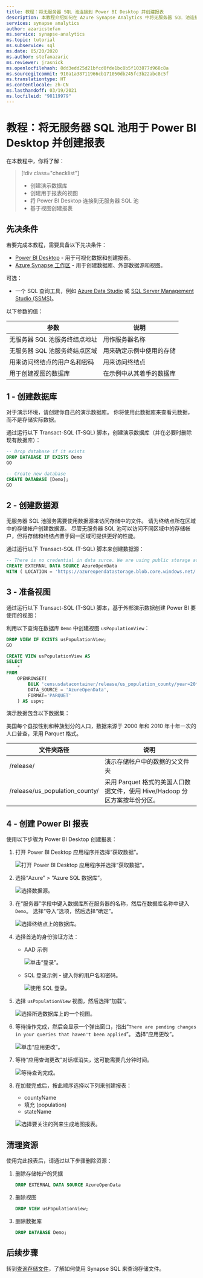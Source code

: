 ```yaml
---
title: 教程：将无服务器 SQL 池连接到 Power BI Desktop 并创建报表
description: 本教程介绍如何在 Azure Synapse Analytics 中将无服务器 SQL 池连接到 Power BI Desktop 并基于视图创建演示报表。
services: synapse analytics
author: azaricstefan
ms.service: synapse-analytics
ms.topic: tutorial
ms.subservice: sql
ms.date: 05/20/2020
ms.author: stefanazaric
ms.reviewer: jrasnick
ms.openlocfilehash: 8dd3edd25d21bfcd0fde1bc8b5f103877d968c8a
ms.sourcegitcommit: 910a1a38711966cb171050db245fc3b22abc8c5f
ms.translationtype: HT
ms.contentlocale: zh-CN
ms.lasthandoff: 03/19/2021
ms.locfileid: "98119979"
---
```

# <a name="tutorial-use-serverless-sql-pool-with-power-bi-desktop--create-a-report"></a>教程：将无服务器 SQL 池用于 Power BI Desktop 并创建报表

在本教程中，你将了解：

> [!div class="checklist"]
>
> - 创建演示数据库
> - 创建用于报表的视图
> - 将 Power BI Desktop 连接到无服务器 SQL 池
> - 基于视图创建报表

## <a name="prerequisites"></a>先决条件

若要完成本教程，需要具备以下先决条件：

- [Power BI Desktop](https://powerbi.microsoft.com/downloads/) - 用于可视化数据和创建报表。
- [Azure Synapse 工作区](../get-started-create-workspace.md) - 用于创建数据库、外部数据源和视图。

可选：

- 一个 SQL 查询工具，例如 [Azure Data Studio](/sql/azure-data-studio/download-azure-data-studio) 或 [SQL Server Management Studio (SSMS)](/sql/ssms/download-sql-server-management-studio-ssms)。

以下参数的值：

| 参数                                 | 说明                                                   |
| ----------------------------------------- | ------------------------------------------------------------- |
| 无服务器 SQL 池服务终结点地址    | 用作服务器名称                                   |
| 无服务器 SQL 池服务终结点区域     | 用来确定示例中使用的存储 |
| 用来访问终结点的用户名和密码 | 用来访问终结点                               |
| 用于创建视图的数据库     | 在示例中从其着手的数据库       |

## <a name="1---create-database"></a>1 - 创建数据库

对于演示环境，请创建你自己的演示数据库。 你将使用此数据库来查看元数据，而不是存储实际数据。

通过运行以下 Transact-SQL (T-SQL) 脚本，创建演示数据库（并在必要时删除现有数据库）：

```sql
-- Drop database if it exists
DROP DATABASE IF EXISTS Demo
GO

-- Create new database
CREATE DATABASE [Demo];
GO
```

## <a name="2---create-data-source"></a>2 - 创建数据源

无服务器 SQL 池服务需要使用数据源来访问存储中的文件。 请为终结点所在区域中的存储帐户创建数据源。 尽管无服务器 SQL 池可以访问不同区域中的存储帐户，但将存储和终结点置于同一区域可提供更好的性能。

通过运行以下 Transact-SQL (T-SQL) 脚本来创建数据源：

```sql
-- There is no credential in data surce. We are using public storage account which doesn't need a secret.
CREATE EXTERNAL DATA SOURCE AzureOpenData
WITH ( LOCATION = 'https://azureopendatastorage.blob.core.windows.net/')
```

## <a name="3---prepare-view"></a>3 - 准备视图

通过运行以下 Transact-SQL (T-SQL) 脚本，基于外部演示数据创建 Power BI 要使用的视图：

利用以下查询在数据库 `Demo` 中创建视图 `usPopulationView`：

```sql
DROP VIEW IF EXISTS usPopulationView;
GO

CREATE VIEW usPopulationView AS
SELECT
    *
FROM
    OPENROWSET(
        BULK 'censusdatacontainer/release/us_population_county/year=20*/*.parquet',
        DATA_SOURCE = 'AzureOpenData',
        FORMAT='PARQUET'
    ) AS uspv;
```

演示数据包含以下数据集：

美国每个县按性别和种族划分的人口，数据来源于 2000 年和 2010 年十年一次的人口普查，采用 Parquet 格式。

| 文件夹路径                                                  | 说明                                                  |
| ------------------------------------------------------------ | ------------------------------------------------------------ |
| /release/                                                    | 演示存储帐户中的数据的父文件夹               |
| /release/us_population_county/                               | 采用 Parquet 格式的美国人口数据文件，使用 Hive/Hadoop 分区方案按年份分区。 |

## <a name="4---create-power-bi-report"></a>4 - 创建 Power BI 报表

使用以下步骤为 Power BI Desktop 创建报表：

1. 打开 Power BI Desktop 应用程序并选择“获取数据”。

   ![打开 Power BI Desktop 应用程序并选择“获取数据”。](./media/tutorial-connect-power-bi-desktop/step-0-open-powerbi.png)

2. 选择“Azure” > “Azure SQL 数据库”。 

   ![选择数据源。](./media/tutorial-connect-power-bi-desktop/step-1-select-data-source.png)

3. 在“服务器”字段中键入数据库所在服务器的名称，然后在数据库名称中键入 `Demo`。 选择“导入”选项，然后选择“确定”。 

   ![选择终结点上的数据库。](./media/tutorial-connect-power-bi-desktop/step-2-db.png)

4. 选择首选的身份验证方法：

    - AAD 示例 
  
        ![单击“登录”。](./media/tutorial-connect-power-bi-desktop/step-2.1-select-aad-auth.png)

    - SQL 登录示例 - 键入你的用户名和密码。

        ![使用 SQL 登录。](./media/tutorial-connect-power-bi-desktop/step-2.2-select-sql-auth.png)


5. 选择 `usPopulationView` 视图，然后选择“加载”。 

   ![选择所选数据库上的一个视图。](./media/tutorial-connect-power-bi-desktop/step-3-select-view.png)

6. 等待操作完成，然后会显示一个弹出窗口，指出“`There are pending changes in your queries that haven't been applied`”。 选择“应用更改”。 

   ![单击“应用更改”。](./media/tutorial-connect-power-bi-desktop/step-4-apply-changes.png)

7. 等待“应用查询更改”对话框消失，这可能需要几分钟时间。 

   ![等待查询完成。](./media/tutorial-connect-power-bi-desktop/step-5-wait-for-query-to-finish.png)

8. 在加载完成后，按此顺序选择以下列来创建报表：
   - countyName
   - 填充 (population)
   - stateName

   ![选择要关注的列来生成地图报表。](./media/tutorial-connect-power-bi-desktop/step-6-select-columns-of-interest.png)

## <a name="clean-up-resources"></a>清理资源

使用完此报表后，请通过以下步骤删除资源：

1. 删除存储帐户的凭据

   ```sql
   DROP EXTERNAL DATA SOURCE AzureOpenData
   ```

2. 删除视图

   ```sql
   DROP VIEW usPopulationView;
   ```

3. 删除数据库

   ```sql
   DROP DATABASE Demo;
   ```

## <a name="next-steps"></a>后续步骤

转到[查询存储文件](develop-storage-files-overview.md)，了解如何使用 Synapse SQL 来查询存储文件。